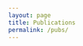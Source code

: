```yaml
---
layout: page
title: Publications
permalink: /pubs/
---
```



<body onload="updateValue()">
  
<!-- Copied directly from http://www.ephys.org/ by Damian J Williams -->

<p id="demo"></p>

<script>

//From "http://www.alexhadik.com/blog/2014/6/12/create-pubmed-citations-automatically-using-pubmed-api" adapted from reply to blog post by Les Ansley
var name = "Katherine Bottenhorn"
var HTMLpublication = '%authors% (%date%) \'%title%\' <i>%journal%\</i>,<b>%volume%</b> %issue%%pages%PMID:<a href="%data%"target="_blank"> %PMID% </a></br></br>' //Formats output

var publications, idStringList;
var pubmedSearchAPI = "https://eutils.ncbi.nlm.nih.gov/entrez/eutils/esearch.fcgi?";
var pubmedSummaryAPI = "https://eutils.ncbi.nlm.nih.gov/entrez/eutils/esummary.fcgi?";
var database = "db=pubmed";
var returnmode = "&retmode=json";
var returnmax = "&retmax=100";
var searchterm = "&term=Katherine Botttenhorn[Author]";
var returntype = "&rettype=abstract";
var idURL = pubmedSearchAPI + database + returnmode + returnmax + searchterm
console.log(idURL);

var getPubmed = function(url) { //passed url
    return new Promise(function(resolve, reject) {
        var xhr = new XMLHttpRequest();
        xhr.open('get', url, true);
        xhr.responseType = 'json';
        xhr.onload = function() {
            var status = xhr.status;
            if (status == 200) { //status 200 signifies OK (http://www.w3schools.com/ajax/ajax_xmlhttprequest_onreadystatechange.asp)
                resolve(xhr.response);
            } else {
                reject(status);
            }
        };
        xhr.send();
    });
};

//const input = document.querySelector('input');
const log = document.getElementById('demo');

// input.addEventListener('input', updateValue);
//input.onchange = updateValue;

function updateValue(e) {
  searchterm = '&term=' + e.srcElement.value + '[Author]';
  idURL = pubmedSearchAPI + database + returnmode + returnmax + searchterm
  console.log(idURL);

getPubmed(idURL).then(function(data) {
    var idList = data.esearchresult.idlist;
    idStringList = idList.toString(); //converts the idlist to a string to be appended to the search url
    idStringList = '&id=' + idStringList;
    summaryURL = pubmedSummaryAPI + database + returnmode + returntype + idStringList;
    getPubmed(summaryURL).then(function(summary) {
        publications = formatReferences(summary);
        console.log(publications);	
		document.getElementById("demo").innerHTML = publications;
		
    }, function(status) {
        publications = 'Something went wrong getting the ids.';
    });
}, function(status) {
    publications = 'Something went wrong getting the ids.';
});

}

function formatReferences(summary) {
    var publicationList = '';
    for (refs in summary.result) {
        if (refs !== 'uids') {
            var authors = '';
            var publication = '';
            var authorCount = ((summary.result[refs].authors).length);
            var i = 0;
            while (i < authorCount - 1) {
                authors += summary.result[refs].authors[i].name + ', ';
                i++;
            }
            publication = HTMLpublication.replace('%data%', 'http://www.ncbi.nlm.nih.gov/pubmed/' + refs);
            authors += summary.result[refs].lastauthor;
            publication = publication.replace('%authors%', authors);
            publication = publication.replace('%title%', summary.result[refs].title);
            publication = publication.replace('%journal%', summary.result[refs].source);
            publication = publication.replace('%PMID%', summary.result[refs].uid);
            //Alter formatting if article is In Press
            if (summary.result[refs].volume !== '') {
                publication = publication.replace('%volume%', ' ' + summary.result[refs].volume);
                publication = publication.replace('%issue%', '(' + summary.result[refs].issue + ')');
                publication = publication.replace('%pages%', ': ' + summary.result[refs].pages + '. ');
                var date = summary.result[refs].pubdate.slice(0, 4);
                publication = publication.replace('%date%', date + '');
            } else {
                publication = publication.replace('%volume%', ' In Press');
                publication = publication.replace('%issue%', '.');
                publication = publication.replace('%pages%', '');
                publication = publication.replace('%date%', '');
            }
            publicationList = publication + publicationList;
        }
    }
    return (publicationList);
} 

</script>